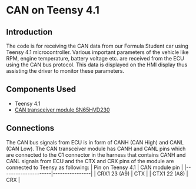 # CAN on Teensy 4.1

## Introduction
The code is for receiving the CAN data from our Formula Student car using Teensy 4.1 microcontroller. Various important parameters of the vehicle like RPM, engine temperature, battery voltage etc. are received from the ECU using the CAN bus protocol. This data is displayed on the HMI display thus assisting the driver to monitor these parameters.

## Components Used
* Teensy 4.1
* [CAN transceiver module SN65HVD230](https://www.flyrobo.in/wcmcu-230-can-bus-module-based-on-sn65hvd230?tracking=ads&tracking=4a9a9a&gad_source=1&gclid=CjwKCAjwv-2pBhB-EiwAtsQZFPmPjKZXjk2410JTJHOUsrV57TmEio5sGlzgG16o-yQkD0aV_cc-QhoCQbcQAvD_BwE)


## Connections
The CAN bus signals from ECU is in form of CANH (CAN High) and CANL (CAN Low). The CAN transceiver module has CANH and CANL pins which are connected to the C1 connector in the harness that contains CANH and CANL signals from ECU and the CTX and CRX pins of the module are connected to Teensy as following: 
| Pin on Teensy 4.1   | CAN module pin |
|---------------------|----------------|
| CRX1 23 (A9)        | CTX            |
| CTX1 22 (A8)        | CRX            |
